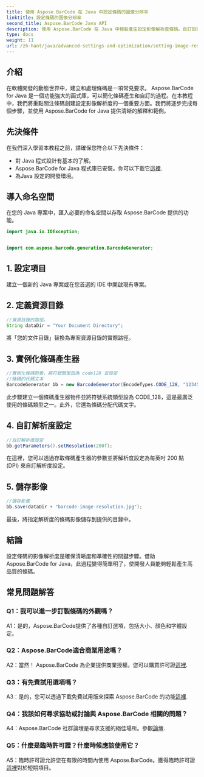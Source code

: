 ```yaml
---
title: 使用 Aspose.BarCode 在 Java 中設定條碼的圖像分辨率
linktitle: 設定條碼的圖像分辨率
second_title: Aspose.BarCode Java API
description: 使用 Aspose.BarCode 在 Java 中輕鬆產生設定影像解析度條碼。自訂設定以提高清晰度和精度。
type: docs
weight: 11
url: /zh-hant/java/advanced-settings-and-optimization/setting-image-resolution-barcode/
---
```

## 介紹

在軟體開發的動態世界中，建立和處理條碼是一項常見要求。 Aspose.BarCode for Java 是一個功能強大的函式庫，可以簡化條碼產生和自訂的過程。在本教程中，我們將重點關注條碼創建設定影像解析度的一個重要方面。我們將逐步完成每個步驟，並使用 Aspose.BarCode for Java 提供清晰的解釋和範例。

## 先決條件

在我們深入學習本教程之前，請確保您符合以下先決條件：

- 對 Java 程式設計有基本的了解。
-  Aspose.BarCode for Java 程式庫已安裝。你可以下載它[這裡](https://releases.aspose.com/barcode/java/).
- 為Java 設定的開發環境。

## 導入命名空間

在您的 Java 專案中，匯入必要的命名空間以存取 Aspose.BarCode 提供的功能。

```java
import java.io.IOException;


import com.aspose.barcode.generation.BarcodeGenerator;
```

## 1. 設定項目

建立一個新的 Java 專案或在您首選的 IDE 中開啟現有專案。

## 2. 定義資源目錄

```java
//資源目錄的路徑。
String dataDir = "Your Document Directory";
```

將「您的文件目錄」替換為專案資源目錄的實際路徑。

## 3. 實例化條碼產生器

```java
//實例化條碼對象，將符號類型設為 code128 並設定
//條碼的代碼文本
BarcodeGenerator bb = new BarcodeGenerator(EncodeTypes.CODE_128, "1234567");
```

此步驟建立一個條碼產生器物件並將符號系統類型設為 CODE_128，這是最廣泛使用的條碼類型之一。此外，它還為條碼分配代碼文字。

## 4. 自訂解析度設定

```java
//自訂解析度設定
bb.getParameters().setResolution(200f);
```

在這裡，您可以透過存取條碼產生器的參數並將解析度設定為每英吋 200 點 (DPI) 來自訂解析度設定。

## 5. 儲存影像

```java
//儲存影像
bb.save(dataDir + "barcode-image-resolution.jpg");
```

最後，將指定解析度的條碼影像儲存到提供的目錄中。

## 結論

設定條碼的影像解析度是確保清晰度和準確性的關鍵步驟。借助 Aspose.BarCode for Java，此過程變得簡單明了，使開發人員能夠輕鬆產生高品質的條碼。

## 常見問題解答

### Q1：我可以進一步訂製條碼的外觀嗎？

A1：是的，Aspose.BarCode提供了各種自訂選項，包括大小、顏色和字體設定。

### Q2：Aspose.BarCode適合商業用途嗎？

 A2：當然！ Aspose.BarCode 為企業提供商業授權。您可以購買許可證[這裡](https://purchase.aspose.com/buy).

### Q3：有免費試用選項嗎？

 A3：是的，您可以透過下載免費試用版來探索 Aspose.BarCode 的功能[這裡](https://releases.aspose.com/).

### Q4：我該如何尋求協助或討論與 Aspose.BarCode 相關的問題？

 A4：Aspose.BarCode 社群論壇是尋求支援的絕佳場所。參觀[論壇](https://forum.aspose.com/c/barcode/13).

### Q5：什麼是臨時許可證？什麼時候應該使用它？

 A5：臨時許可證允許您在有限的時間內使用 Aspose.BarCode。獲得臨時許可證[這裡](https://purchase.aspose.com/temporary-license/)對於短期項目。